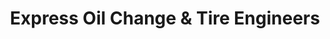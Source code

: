 ---
title: "Express Oil Change & Tire Engineers"
url: /winston-salem/express-oil-change-and-tire-engineers/
shop: tyres
---